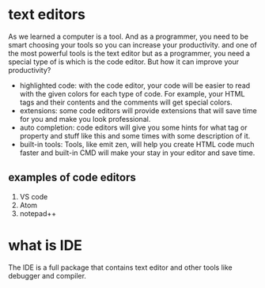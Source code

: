 # text editors
As we learned a computer is a tool. And as a programmer, you need to be smart choosing your tools so you can increase your productivity.
and one of the most powerful tools is the text editor but as a programmer, you need a special type of is which is the code editor. But how it can improve your productivity?
* highlighted code: with the code editor, your code will be easier to read with the given colors for each type of code. For example, your HTML tags and their contents and the comments will get special colors.
* extensions: some code editors will provide extensions that will save time for you and make you look professional.
* auto completion: code editors will give you some hints for what tag or property and stuff like this and some times with some description of it.
* built-in tools: Tools, like emit zen, will help you create HTML code much faster and built-in CMD will make your stay in your editor and save time.

## examples of code editors
1. VS code
2. Atom
3. notepad++

# what is IDE
The IDE is a full package that contains text editor and other tools like debugger and compiler.
